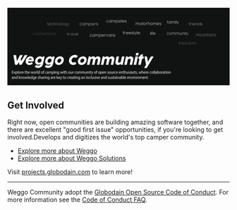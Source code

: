 ![Open Source at Weggo Community](https://github.com/Weggosp/.github/blob/v1.0/images/weggo-community-profile.png) 

## Get Involved

Right now, open communities are building amazing software together, and there are excellent "good first issue" opportunities, if you're looking to get involved.Develops and digitizes the world's top camper community.

* [Explore more about Weggo](https://weggo.es)
* [Explore more about Weggo Solutions](https://solutions.weggo.es)

Visit [projects.globodain.com](https://opensource.globodain.com) to learn more!

----

Weggo Community adopt the [Globodain Open Source Code of Conduct](https://opensource.globodain.com/codeofconduct/). For more information see the [Code of Conduct FAQ](https://opensource.globodain.com/codeofconduct/faq/).
